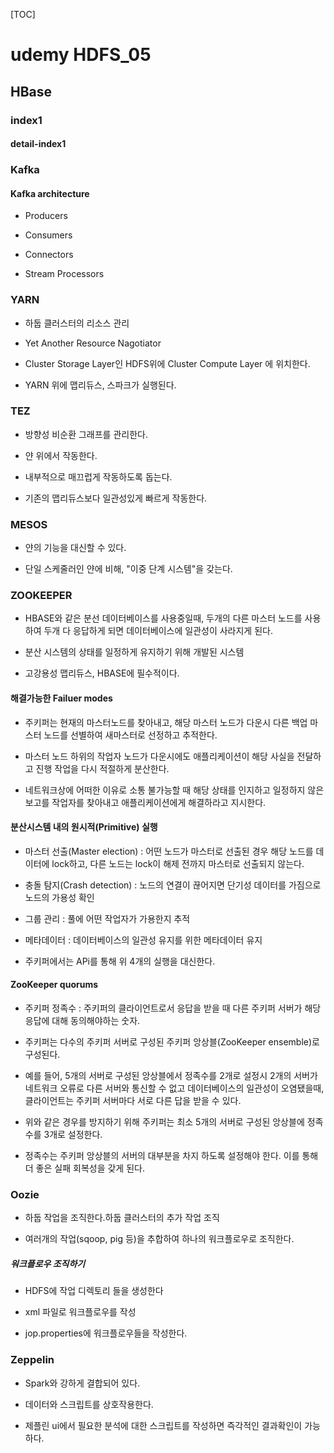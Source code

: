 [TOC]

# udemy HDFS_05

## HBase

### index1

#### detail-index1

### Kafka

#### Kafka architecture

- Producers

- Consumers

- Connectors

- Stream Processors

### YARN

- 하둡 클러스터의 리소스 관리

- Yet Another Resource Nagotiator

- Cluster Storage Layer인 HDFS위에 Cluster Compute Layer 에 위치한다.

- YARN 위에 맵리듀스, 스파크가 실행된다.

### TEZ

- 방향성 비순환 그래프를 관리한다.

- 얀 위에서 작동한다.

- 내부적으로 매끄럽게 작동하도록 돕는다.

- 기존의 맵리듀스보다 일관성있게 빠르게 작동한다. 

### MESOS

- 얀의 기능을 대신할 수 있다.

- 단일 스케줄러인 얀에 비해, "이중 단계 시스템"을 갖는다.

### ZOOKEEPER

- HBASE와 같은 분선 데이터베이스를 사용중일때, 두개의 다른 마스터 노드를 사용하여 두개 다 응답하게 되면 데이터베이스에 일관성이 사라지게 된다.

- 분산 시스템의 상태를 일정하게 유지하기 위해 개발된 시스템

- 고강용성 맵리듀스, HBASE에 필수적이다.

#### 해결가능한 Failuer modes

- 주키퍼는 현재의 마스터노드를 찾아내고, 해당 마스터 노드가 다운시 다른 백업 마스터 노드를 선별하여 새마스터로 선정하고 추적한다.

- 마스터 노드 하위의 작업자 노드가 다운시에도 애플리케이션이 해당 사실을 전달하고 진행 작업을 다시 적절하게 분산한다.

- 네트워크상에 어떠한 이유로 소통 불가능할 때 해당 상태를 인지하고 일정하지 않은 보고를 작업자를 찾아내고 애플리케이션에게 해결하라고 지시한다.

#### 분산시스템 내의 원시적(Primitive) 실행

- 마스터 선출(Master election) : 어떤 노드가 마스터로  선출된 경우 해당 노드를 데이터에 lock하고, 다른 노드는 lock이 해제 전까지 마스터로 선출되지 않는다.

- 충돌 탐지(Crash detection) : 노드의 연결이 끊어지면 단기성 데이터를 가짐으로 노드의 가용성 확인

- 그룹 관리 : 풀에 어떤 작업자가 가용한지 추적

- 메타데이터 : 데이터베이스의 일관성 유지를 위한 메타데이터 유지

- 주키퍼에서는 APi를 통해 위 4개의 실행을 대신한다.

#### ZooKeeper quorums

- 주키퍼 정족수 : 주키퍼의 클라이언트로서 응답을 받을 때 다른 주키퍼 서버가 해당 응답에 대해 동의해야하는 숫자.

- 주키퍼는 다수의 주키퍼 서버로 구성된 주키퍼 앙상블(ZooKeeper ensemble)로 구성된다.

- 예를 들어, 5개의 서버로 구성된 앙상블에서 정족수를 2개로 설정시 2개의 서버가 네트워크 오류로 다른 서버와 통신할 수 없고 데이터베이스의 일관성이 오염됐을때, 클라이언트는 주키퍼 서버마다 서로 다른 답을 받을 수 있다.

- 위와 같은 경우를 방지하기 위해 주키퍼는 최소 5개의 서버로 구성된 앙상블에 정족수를 3개로 설정한다.

- 정족수는 주키퍼 앙상블의 서버의 대부분을 차지 하도록 설정해야 한다. 이를 통해 더 좋은 실패 회복성을 갖게 된다.

### Oozie

- 하둡 작업을 조직한다.하둡 클러스터의 추가 작업 조직

- 여러개의 작업(sqoop, pig 등)을 추합하여 하나의 워크플로우로 조직한다.

##### 워크플로우 조직하기

- HDFS에 작업 디렉토리 들을 생성한다

- xml 파일로 워크플로우를 작성

- jop.properties에 워크플로우들을 작성한다.

### Zeppelin

- Spark와 강하게 결합되어 있다.

- 데이터와 스크립트를 상호작용한다.

- 제플린 ui에서 필요한 분석에 대한 스크립트를 작성하면 즉각적인 결과확인이 가능하다.
